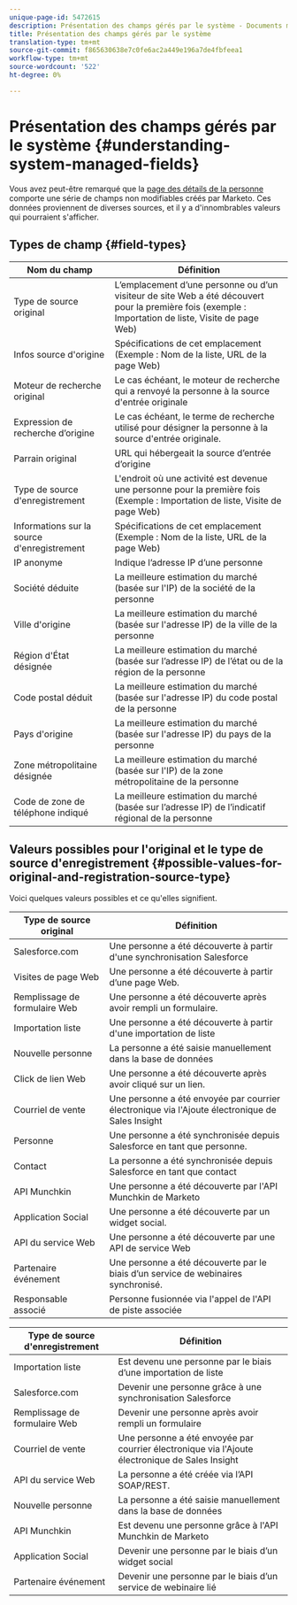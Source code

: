```yaml
---
unique-page-id: 5472615
description: Présentation des champs gérés par le système - Documents marketing - Documentation du produit
title: Présentation des champs gérés par le système
translation-type: tm+mt
source-git-commit: f865630638e7c0fe6ac2a449e196a7de4fbfeea1
workflow-type: tm+mt
source-wordcount: '522'
ht-degree: 0%

---
```



# Présentation des champs gérés par le système {#understanding-system-managed-fields}

Vous avez peut-être remarqué que la [page des détails de la personne](/help/marketo/product-docs/core-marketo-concepts/smart-lists-and-static-lists/managing-people-in-smart-lists/using-the-person-detail-page.md) comporte une série de champs non modifiables créés par Marketo. Ces données proviennent de diverses sources, et il y a d&#39;innombrables valeurs qui pourraient s&#39;afficher.

## Types de champ {#field-types}

| **Nom du champ** | **Définition** |
|---|---|
| Type de source original | L’emplacement d’une personne ou d’un visiteur de site Web a été découvert pour la première fois (exemple : Importation de liste, Visite de page Web) |
| Infos source d&#39;origine | Spécifications de cet emplacement (Exemple : Nom de la liste, URL de la page Web) |
| Moteur de recherche original | Le cas échéant, le moteur de recherche qui a renvoyé la personne à la source d&#39;entrée originale |
| Expression de recherche d’origine | Le cas échéant, le terme de recherche utilisé pour désigner la personne à la source d&#39;entrée originale. |
| Parrain original | URL qui hébergeait la source d’entrée d’origine |
| Type de source d&#39;enregistrement | L&#39;endroit où une activité est devenue une personne pour la première fois (Exemple : Importation de liste, Visite de page Web) |
| Informations sur la source d&#39;enregistrement | Spécifications de cet emplacement (Exemple : Nom de la liste, URL de la page Web) |
| IP anonyme | Indique l’adresse IP d’une personne |
| Société déduite | La meilleure estimation du marché (basée sur l&#39;IP) de la société de la personne |
| Ville d&#39;origine | La meilleure estimation du marché (basée sur l&#39;adresse IP) de la ville de la personne |
| Région d&#39;État désignée | La meilleure estimation du marché (basée sur l’adresse IP) de l’état ou de la région de la personne |
| Code postal déduit | La meilleure estimation du marché (basée sur l&#39;adresse IP) du code postal de la personne |
| Pays d&#39;origine | La meilleure estimation du marché (basée sur l&#39;adresse IP) du pays de la personne |
| Zone métropolitaine désignée | La meilleure estimation du marché (basée sur l&#39;IP) de la zone métropolitaine de la personne |
| Code de zone de téléphone indiqué | La meilleure estimation du marché (basée sur l’adresse IP) de l’indicatif régional de la personne |

## Valeurs possibles pour l&#39;original et le type de source d&#39;enregistrement {#possible-values-for-original-and-registration-source-type}

Voici quelques valeurs possibles et ce qu&#39;elles signifient.

| **Type de source original** | **Définition** |
|---|---|
| Salesforce.com | Une personne a été découverte à partir d&#39;une synchronisation Salesforce |
| Visites de page Web | Une personne a été découverte à partir d’une page Web. |
| Remplissage de formulaire Web | Une personne a été découverte après avoir rempli un formulaire. |
| Importation liste | Une personne a été découverte à partir d&#39;une importation de liste |
| Nouvelle personne | La personne a été saisie manuellement dans la base de données |
| Click de lien Web | Une personne a été découverte après avoir cliqué sur un lien. |
| Courriel de vente | Une personne a été envoyée par courrier électronique via l&#39;Ajoute électronique de Sales Insight |
| Personne | Une personne a été synchronisée depuis Salesforce en tant que personne. |
| Contact | La personne a été synchronisée depuis Salesforce en tant que contact |
| API Munchkin | Une personne a été découverte par l&#39;API Munchkin de Marketo |
| Application Social | Une personne a été découverte par un widget social. |
| API du service Web | Une personne a été découverte par une API de service Web |
| Partenaire événement | Une personne a été découverte par le biais d’un service de webinaires synchronisé. |
| Responsable associé | Personne fusionnée via l&#39;appel de l&#39;API de piste associée |

| **Type de source d&#39;enregistrement** | **Définition** |
|---|---|
| Importation liste | Est devenu une personne par le biais d’une importation de liste |
| Salesforce.com | Devenir une personne grâce à une synchronisation Salesforce |
| Remplissage de formulaire Web | Devenir une personne après avoir rempli un formulaire |
| Courriel de vente | Une personne a été envoyée par courrier électronique via l&#39;Ajoute électronique de Sales Insight |
| API du service Web | La personne a été créée via l’API SOAP/REST. |
| Nouvelle personne | La personne a été saisie manuellement dans la base de données |
| API Munchkin | Est devenu une personne grâce à l&#39;API Munchkin de Marketo |
| Application Social | Devenir une personne par le biais d’un widget social |
| Partenaire événement | Devenir une personne par le biais d’un service de webinaire lié |
